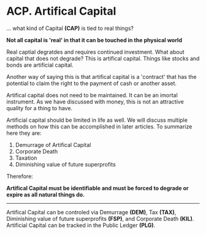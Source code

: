 # ACP. Artifical Capital


... what kind of Capital **(CAP)** is tied to real things?


**Not all capital is 'real' in that it can be touched in the physical world**

Real captial degratdes and requires continued investment. What about capital that does not degrade?  This is artifical capital.  Things like stocks and bonds are artificial capital.

Another way of saying this is that artifical capital is a 'contract' that has the potential to claim the right to the payment of cash or another asset.

Artifical capital does not need to be maintained.  It can be an imortal instrument.  As we have discussed with money, this is not an attractive quality for a thing to have.

Artificial capital should be limited in life as well.  We will discuss multiple methods on how this can be accomplished in later articles.  To summarize here they are:

1. Demurrage of Artifical Capital
2. Corporate Death
3. Taxation
4. Diminishing value of future superprofits



Therefore:

**Artifical Capital must be identifiable and must be forced to degrade or expire as all natural things do.**

----------

Artifical Capital can be controled via Demurrage **(DEM)**, Tax **(TAX)**, Diminishing value of future superprofits **(FSP)**, and Corporate Death **(KIL)**. Artificial Capital can be tracked in the Public Ledger **(PLG)**.


